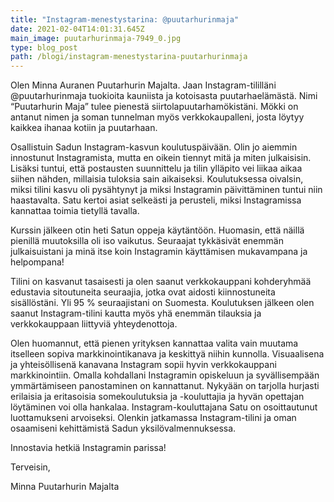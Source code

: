 ```yaml
---
title: "Instagram-menestystarina: @puutarhurinmaja"
date: 2021-02-04T14:01:31.645Z
main_image: puutarhurinmaja-7949_0.jpg
type: blog_post
path: /blogi/instagram-menestystarina-puutarhurinmaja
---
```


Olen Minna Auranen Puutarhurin Majalta. Jaan Instagram-tililläni @puutarhurinmaja tuokioita kauniista ja kotoisasta puutarhaelämästä. Nimi “Puutarhurin Maja” tulee pienestä siirtolapuutarhamökistäni. Mökki on antanut nimen ja soman tunnelman myös verkkokaupalleni, josta löytyy kaikkea ihanaa kotiin ja puutarhaan.

Osallistuin Sadun Instagram-kasvun koulutuspäivään. Olin jo aiemmin innostunut Instagramista, mutta en oikein tiennyt mitä ja miten julkaisisin. Lisäksi tuntui, että postausten suunnittelu ja tilin ylläpito vei liikaa aikaa siihen nähden, millaisia tuloksia sain aikaiseksi. Koulutuksessa oivalsin, miksi tilini kasvu oli pysähtynyt ja miksi Instagramin päivittäminen tuntui niin haastavalta. Satu kertoi asiat selkeästi ja perusteli, miksi Instagramissa kannattaa toimia tietyllä tavalla.

Kurssin jälkeen otin heti Satun oppeja käytäntöön. Huomasin, että näillä pienillä muutoksilla oli iso vaikutus. Seuraajat tykkäsivät enemmän julkaisuistani ja minä itse koin Instagramin käyttämisen mukavampana ja helpompana!

Tilini on kasvanut tasaisesti ja olen saanut verkkokauppani kohderyhmää edustavia sitoutuneita seuraajia, jotka ovat aidosti kiinnostuneita sisällöstäni. Yli 95 % seuraajistani on Suomesta. Koulutuksen jälkeen olen saanut Instagram-tilini kautta myös yhä enemmän tilauksia ja verkkokauppaan liittyviä yhteydenottoja.

Olen huomannut, että pienen yrityksen kannattaa valita vain muutama itselleen sopiva markkinointikanava ja keskittyä niihin kunnolla. Visuaalisena ja yhteisöllisenä kanavana Instagram sopii hyvin verkkokauppani markkinointiin. Omalla kohdallani Instagramin opiskeluun ja syvällisempään ymmärtämiseen panostaminen on kannattanut. Nykyään on tarjolla hurjasti erilaisia ja eritasoisia somekoulutuksia ja -kouluttajia ja hyvän opettajan löytäminen voi olla hankalaa. Instagram-kouluttajana Satu on osoittautunut luottamukseni arvoiseksi. Olenkin jatkamassa Instagram-tilini ja oman osaamiseni kehittämistä Sadun yksilövalmennuksessa.

Innostavia hetkiä Instagramin parissa!

Terveisin,

Minna Puutarhurin Majalta
